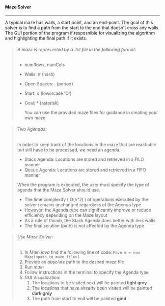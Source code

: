 #### Maze Solver 

---

A typical maze has walls, a start point, and an end-point. 
The goal of this solver is to find a path from the start to the end that doesn't cross any walls. 
The GUI portion of the program if resposnible for visualizing the algorithm and highlighting the final path if it exists. 



> ###### A maze is represented by a _.txt_ file in the following format: 
>
> - numRows, numCols
>
> - Walls: # (hash)
>
> - Open Spaces: . (period)
>
> - Start: o (lowercase 'O')
>
> - Goal: * (asterisk)
>
>   You can use the provided maze files for guidance in creating your own maze



> ###### Two Agendas:
>
> In order to keep track of the locations in the maze that are reachable but still have to be processed,
> we need an agenda.
>
> - Stack Agenda: Locations are stored and retrieved in a FILO manner
> - Queue Agenda: Locations are stored and retrieved in a FIFO manner 
>
> When the program is executed, the user must specify the type of agenda that the Maze Solver should use.
>
> - The time complexity ( O(n^2) ) of operations executed by the solver remains unchanged regardless of the Agenda type
> - However, the Agenda type can significantly improve or reduce efficiency depending on the Maze layout
> - As a rule of thumb, the Stack Agenda does better with less walls
> - The final solution (path) is not affected by the Agenda type 



> ###### Use Maze Solver:
>
> 1. In  _Main.java_ find the following line of code:  ``` Maze m = new Maze(<path to maze file>) ```
> 2. Provide an _absolute_ path to the desired maze file 
> 3. Run _main_ 
> 4. Follow instructions in the terminal to specify the Agenda type
> 5. GUI Visualization:
>    1. The locations to be visited next will be painted **light grey** 
>    2. The locations that have already been visited will be painted **dark grey**
>    3. The path from start to end will be painted **gold**

